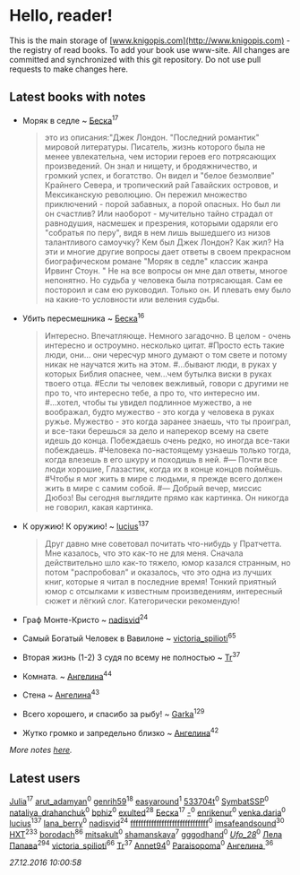 # Hello, reader!
This is the main storage of [www.knigopis.com](http://www.knigopis.com) - the registry of read books.
To add your book use www-site. All changes are committed and synchronized with this git repository.
Do not use pull requests to make changes here.


## Latest books with notes
* Моряк в седле ~ [Беска](users/157/1577468-vkontakte)<sup>17</sup>
    > это из описания:"Джек Лондон.
    > "Последний романтик" мировой литературы.
    > Писатель, жизнь которого была не менее увлекательна, чем истории героев его потрясающих произведений.
    > Он знал и нищету, и бродяжничество, и громкий успех, и богатство.
    > Он видел и "белое безмолвие" Крайнего Севера, и тропический рай Гавайских островов, и Мексиканскую революцию.
    > Он пережил множество приключений - порой забавных, а порой опасных.
    > Но был ли он счастлив?
    > Или наоборот - мучительно тайно страдал от равнодушия, насмешек и презрения, которыми одаряли его "собратья по перу", видя в нем лишь вышедшего из низов талантливого самоучку?
    > Кем был Джек Лондон?
    > Как жил?
    > На эти и многие другие вопросы дает ответы в своем прекрасном биографическом романе "Моряк в седле" классик жанра Ирвинг Стоун. "
    > Не на все вопросы он мне дал ответы, многое непонятно. Но судьба у человека была потрясающая. Сам ее постороил и сам ею руководил. Только он. И плевать ему было на какие-то условности или веления судьбы.

* Убить пересмешника ~ [Беска](users/157/1577468-vkontakte)<sup>16</sup>
    > Интересно. Впечатляюще. Немного загадочно. В целом - очень интересно и остроумно. несколько цитат.
    > #Просто есть такие люди, они… они чересчур много думают о том свете и потому никак не научатся жить на этом.
    > #...бывают люди, в руках у которых Библия опаснее, чем...чем бутылка виски в руках твоего отца.
    > #Если ты человек вежливый, говори с другими не про то, что интересно тебе, а про то, что интересно им.
    > #...хотел, чтобы ты увидел подлинное мужество, а не воображал, будто мужество - это когда у человека в руках ружье. Мужество - это когда заранее знаешь, что ты проиграл, и все-таки берешься за дело и наперекор всему на свете идешь до конца. Побеждаешь очень редко, но иногда все-таки побеждаешь.
    > #Человека по-настоящему узнаешь только тогда, когда влезешь в его шкуру и походишь в ней.
    > #— Почти все люди хорошие, Глазастик, когда их в конце концов поймёшь.
    > #Чтобы я мог жить в мире с людьми, я прежде всего должен жить в мире с самим собой.
    > #— Добрый вечер, миссис Дюбоз! Вы сегодня выглядите прямо как картинка.
    > Он никогда не говорил, какая картинка.

* К оружию! К оружию! ~ [lucius](users/838/83820536-yandex)<sup>137</sup>
    > Друг давно мне советовал почитать что-нибудь у Пратчетта. Мне казалось, что это как-то не для меня. Сначала действительно шло как-то тяжело, юмор казался странным, но потом "распробовал" и оказалось, что это одна из лучших книг, которые я читал в последние время! Тонкий приятный юмор с отсылками к известным произведениям, интересный сюжет и лёгкий слог. Категорически рекомендую!

* Граф Монте-Кристо ~ [nadisvid](users/113/1138852626183846-facebook)<sup>24</sup>

* Самый Богатый Человек в Вавилоне ~ [victoria_spilioti](users/219/219259003-vkontakte)<sup>65</sup>

* Вторая жизнь (1-2) 3 судя по всему не полностью ~ [Tr](users/122/12282474-vkontakte)<sup>37</sup>

* Комната. ~ [Ангелина](users/837/83788782-vkontakte)<sup>44</sup>

* Стена ~ [Ангелина](users/837/83788782-vkontakte)<sup>43</sup>

* Всего хорошего, и спасибо за рыбу! ~ [Garka](users/115/115753719718250012620-google)<sup>129</sup>

* Жутко громко и запредельно близко ~ [Ангелина](users/837/83788782-vkontakte)<sup>42</sup>


_More notes [here](latest_books_with_notes.md)._


## Latest users
[Julia](users/556/55688208-vkontakte)<sup>17</sup> 
[arut_adamyan](users/130/13006313-vkontakte)<sup>0</sup> 
[genrih59](users/872/872361436199401-facebook)<sup>18</sup> 
[easyaround](users/100/100000491918134-facebook)<sup>1</sup> 
[533704t](users/161/161067016-vkontakte)<sup>0</sup> 
[SymbatSSP](users/111/111174942368802285509-googleplus)<sup>0</sup> 
[nataliya_drahanchuk](users/242/242544301-vkontakte)<sup>0</sup> 
[bphiz](users/307/307896598-vkontakte)<sup>0</sup> 
[exulted](users/100/100599204551896265722-google)<sup>28</sup> 
[Беска](users/157/1577468-vkontakte)<sup>17</sup> 
[-](users/259/2599559892670551610-mailru)<sup>0</sup> 
[enrikenur](users/287/287579664-twitter)<sup>0</sup> 
[venka.daria](users/106/106931358806572145583-google)<sup>0</sup> 
[lucius](users/838/83820536-yandex)<sup>137</sup> 
[lana_berry](users/126/1260752-vkontakte)<sup>0</sup> 
[nadisvid](users/113/1138852626183846-facebook)<sup>24</sup> 
[ffffffffffffffffffffffffffffff](users/598/59894511-vkontakte)<sup>0</sup> 
[imsafeandsound](users/146/146553327-vkontakte)<sup>30</sup> 
[HXT](users/100/100002563462782-facebook)<sup>233</sup> 
[borodach](users/157/15706320-vkontakte)<sup>86</sup> 
[mitsakult](users/288/288034278-vkontakte)<sup>0</sup> 
[shamanskaya](users/116/11604536-vkontakte)<sup>7</sup> 
[gggodhand](users/862/8626954-vkontakte)<sup>0</sup> 
[_Ufo_28_](users/232/2328486056-twitter)<sup>0</sup> 
[Лела Папава](users/761/76187635-vkontakte)<sup>294</sup> 
[victoria_spilioti](users/219/219259003-vkontakte)<sup>66</sup> 
[Tr](users/122/12282474-vkontakte)<sup>37</sup> 
[Annet94](users/930/930552663727490-facebook)<sup>0</sup> 
[Paraisopoma](users/107/107829808048221961406-google)<sup>0</sup> 
[Ангелина ](users/142/142301319-vkontakte)<sup>36</sup> 


_27.12.2016 10:00:58_
